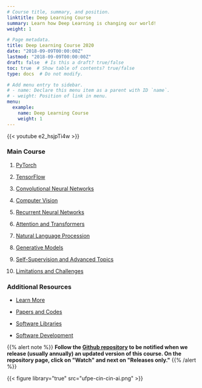 ```yaml
---
# Course title, summary, and position.
linktitle: Deep Learning Course
summary: Learn how Deep Learning is changing our world!
weight: 1

# Page metadata.
title: Deep Learning Course 2020
date: "2018-09-09T00:00:00Z"
lastmod: "2018-09-09T00:00:00Z"
draft: false  # Is this a draft? true/false
toc: true  # Show table of contents? true/false
type: docs  # Do not modify.

# Add menu entry to sidebar.
# - name: Declare this menu item as a parent with ID `name`.
# - weight: Position of link in menu.
menu:
  example:
    name: Deep Learning Course
    weight: 1
---
```


{{< youtube e2_hsjpTi4w >}}

### Main Course

1. [PyTorch](pytorch)

2. [TensorFlow](tensorflow)

3. [Convolutional Neural Networks](convolutional_neural_networks)

4. [Computer Vision](computer_vision)

5. [Recurrent Neural Networks](recurrent_neural_networks)

6. [Attention and Transformers](attention_transformers)

7. [Natural Language Procession](natural_language_processing)

8. [Generative Models](generative_models)

9. [Self-Supervision and Advanced Topics](self_supervision_advanced_topics)

10. [Limitations and Challenges](limitations_challenges)

### Additional Resources

* [Learn More](learn_more)

* [Papers and Codes](papers_and_codes)

* [Software Libraries](software_libraries)

* [Software Development](software_development)

{{% alert note %}}
**Follow the [Github repository](https://github.com/dlmacedo/starter-academic) to be notified when we release (usually annually) an updated version of this course. On the repository page, click on "Watch" and next on "Releases only."**
{{% /alert %}}

{{< figure library="true" src="ufpe-cin-cin-ai.png" >}}
